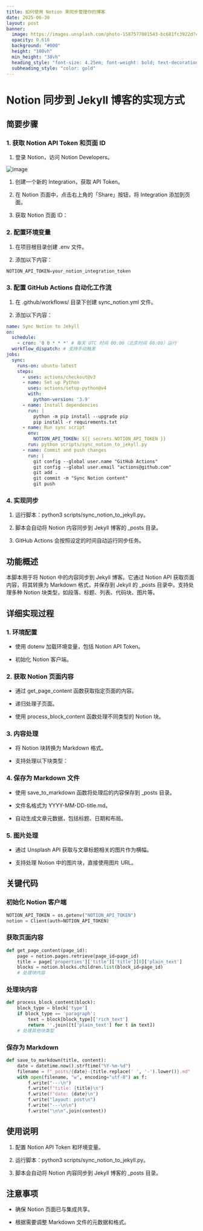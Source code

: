```yaml
---
title: 如何使用 Notion 来同步管理你的博客
date: 2025-06-30
layout: post
banner:
  image: https://images.unsplash.com/photo-1587577081543-bc681fc3922d?crop=entropy&cs=tinysrgb&fit=max&fm=jpg&ixid=M3w2OTIwMzJ8MHwxfHJhbmRvbXx8fHx8fHx8fDE3NTEzMDgyNzV8&ixlib=rb-4.1.0&q=80&w=1080
  opacity: 0.618
  background: "#000"
  height: "100vh"
  min_height: "38vh"
  heading_style: "font-size: 4.25em; font-weight: bold; text-decoration: underline"
  subheading_style: "color: gold"
---
```


# Notion 同步到 Jekyll 博客的实现方式

## 简要步骤

### 1. 获取 Notion API Token 和页面 ID

1. 登录 Notion，访问 Notion Developers。

![image](https://prod-files-secure.s3.us-west-2.amazonaws.com/a7a0cc5a-89b9-4cda-8686-1fba0ca52f40/d19c1afe-dea5-4312-9333-786b0ba83054/image.png?X-Amz-Algorithm=AWS4-HMAC-SHA256&X-Amz-Content-Sha256=UNSIGNED-PAYLOAD&X-Amz-Credential=ASIAZI2LB4664XHHZPNH%2F20250630%2Fus-west-2%2Fs3%2Faws4_request&X-Amz-Date=20250630T183114Z&X-Amz-Expires=3600&X-Amz-Security-Token=IQoJb3JpZ2luX2VjEMr%2F%2F%2F%2F%2F%2F%2F%2F%2F%2FwEaCXVzLXdlc3QtMiJGMEQCIHJcEG6bHyYueCf1GIN7rvGWg5c9wVa2%2FdnlbchCYZFgAiA%2B9HTHqQGL1u2lJQQtsblFcgRnI5wiAB8KPFS56MY3syqIBAjD%2F%2F%2F%2F%2F%2F%2F%2F%2F%2F8BEAAaDDYzNzQyMzE4MzgwNSIMpLmQNWi8jNw8qKR3KtwDytdIKUPSIC9IQxj5obbwNBm3BQErqUi4kzpW8tzxC8toGzoGfQje%2FqrKDhFu0iSX7008UYiOFcdnszli4Wy2SyyUdXC6OyWDbggORI%2FgX%2FAFjwKesoSrbQO6cWkYOP4%2B3XlKTYMfKNY8Ruz%2BBz4EqA2dcJQDAXr3ha3C10wtGC9Vad5%2BzqgsChRq7LyFsT12LTGJu5ez2IS9LRtcI%2Fvz8wv%2FzrTVItMdv9%2BQ7pPNstVhWEZ2SnDkU%2Bgfo%2FrtTwCcD7utxi1hQJPx%2BfmKhaOJT2u8R8HTJsFpJlz0ZjbH%2Bl%2FIxYoM1BQJfgZbrL972KlJsQFMRay%2BRZxfljD9QD2yP3ugP9bIfSAWxS8k1j65ZS1dABbpMBLP3iHjcti%2B%2F15o3w%2FzITCZ8jvxcvZjzetZppQ1M%2Ff3BIFpnlmogB8ic9EqWEDkcP9MIMG8usmsDsa%2BR%2BN14xBO6fOxwQ8auB17qNSaJenwP3nB8j%2B0GRw1aIA6Zay%2Byi59ABee1zTEFkbW0MyAlaKIn%2BUZEb9yhr%2BtASIwLyuhJ9m2oXBHu1IOjuZCHK5plmdncGcWIOVb7e%2FMquKibVJeTjDg4bJvWeceaslCAJG84X3S533kMaPBFMTRYSzLdhJSPPax1VYwuaOLwwY6pgFQHJDprJl7T053A9RJtK3spdC4iE1iGR9yc5pkLstIuzTjEEh2RP7FaYe7TPXCi%2FLa171Ln%2B47AcZ%2FCDRZxdvP%2FHvSLKujArM05HZA7FUzUIkRyt%2BSvNUz7xDB1HHC4xRQBO0SoecUQDyyPHpiTZMy0QKNpxlS13jESC1ojEX63jreY%2Bh0VNXiJUvl64SOyspAFd0tdF4wOC2kjd7lrgvAS3NcgAbL&X-Amz-Signature=ba06f577dfc6474bc5810580ae368fd9cf299cffd4027fe973b155cfd1a71678&X-Amz-SignedHeaders=host&x-amz-checksum-mode=ENABLED&x-id=GetObject)

1. 创建一个新的 Integration，获取 API Token。

1. 在 Notion 页面中，点击右上角的「Share」按钮，将 Integration 添加到页面。

1. 获取 Notion 页面 ID：


### 2. 配置环境变量

1. 在项目根目录创建 .env 文件。

1. 添加以下内容：

```javascript
NOTION_API_TOKEN=your_notion_integration_token
```

### 3. 配置 GitHub Actions 自动化工作流

1. 在 .github/workflows/ 目录下创建 sync_notion.yml 文件。

1. 添加以下内容：

```yaml
name: Sync Notion to Jekyll
on:
  schedule:
    - cron: '0 0 * * *' # 每天 UTC 时间 00:00（北京时间 08:00）运行
  workflow_dispatch: # 支持手动触发
jobs:
  sync:
    runs-on: ubuntu-latest
    steps:
      - uses: actions/checkout@v3
      - name: Set up Python
        uses: actions/setup-python@v4
        with:
          python-version: '3.9'
      - name: Install dependencies
        run: |
          python -m pip install --upgrade pip
          pip install -r requirements.txt
      - name: Run sync script
        env:
          NOTION_API_TOKEN: ${{ secrets.NOTION_API_TOKEN }}
        run: python scripts/sync_notion_to_jekyll.py
      - name: Commit and push changes
        run: |
          git config --global user.name "GitHub Actions"
          git config --global user.email "actions@github.com"
          git add .
          git commit -m "Sync Notion content"
          git push
```

### 4. 实现同步

1. 运行脚本：python3 scripts/sync_notion_to_jekyll.py。

1. 脚本会自动将 Notion 内容同步到 Jekyll 博客的 _posts 目录。

1. GitHub Actions 会按照设定的时间自动运行同步任务。

## 功能概述

本脚本用于将 Notion 中的内容同步到 Jekyll 博客。它通过 Notion API 获取页面内容，将其转换为 Markdown 格式，并保存到 Jekyll 的 _posts 目录中。支持处理多种 Notion 块类型，如段落、标题、列表、代码块、图片等。

## 详细实现过程

### 1. 环境配置

- 使用 dotenv 加载环境变量，包括 Notion API Token。

- 初始化 Notion 客户端。

### 2. 获取 Notion 页面内容

- 通过 get_page_content 函数获取指定页面的内容。

- 递归处理子页面。

- 使用 process_block_content 函数处理不同类型的 Notion 块。

### 3. 内容处理

- 将 Notion 块转换为 Markdown 格式。

- 支持处理以下块类型：


### 4. 保存为 Markdown 文件

- 使用 save_to_markdown 函数将处理后的内容保存到 _posts 目录。

- 文件名格式为 YYYY-MM-DD-title.md。

- 自动生成文章元数据，包括标题、日期和布局。

### 5. 图片处理

- 通过 Unsplash API 获取与文章标题相关的图片作为横幅。

- 支持处理 Notion 中的图片块，直接使用图片 URL。

## 关键代码

### 初始化 Notion 客户端

```python
NOTION_API_TOKEN = os.getenv("NOTION_API_TOKEN")
notion = Client(auth=NOTION_API_TOKEN)
```

### 获取页面内容

```python
def get_page_content(page_id):
    page = notion.pages.retrieve(page_id=page_id)
    title = page['properties']['title']['title'][0]['plain_text']
    blocks = notion.blocks.children.list(block_id=page_id)
    # 处理块内容
```

### 处理块内容

```python
def process_block_content(block):
    block_type = block['type']
    if block_type == 'paragraph':
        text = block[block_type]['rich_text']
        return ''.join([t['plain_text'] for t in text])
    # 处理其他块类型
```

### 保存为 Markdown

```python
def save_to_markdown(title, content):
    date = datetime.now().strftime("%Y-%m-%d")
    filename = f"_posts/{date}-{title.replace(' ', '-').lower()}.md"
    with open(filename, "w", encoding="utf-8") as f:
        f.write("---\n")
        f.write(f"title: {title}\n")
        f.write(f"date: {date}\n")
        f.write("layout: post\n")
        f.write("---\n\n")
        f.write("\n\n".join(content))
```

## 使用说明

1. 配置 Notion API Token 和环境变量。

1. 运行脚本：python3 scripts/sync_notion_to_jekyll.py。

1. 脚本会自动将 Notion 内容同步到 Jekyll 博客的 _posts 目录。

## 注意事项

- 确保 Notion 页面已与集成共享。

- 根据需要调整 Markdown 文件的元数据和格式。